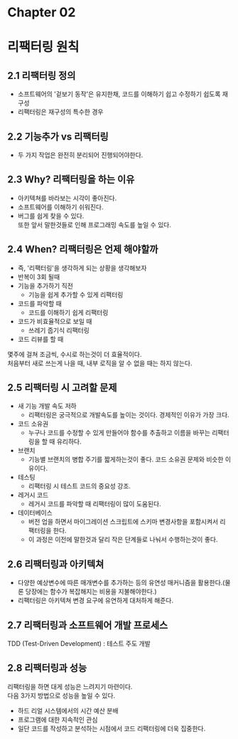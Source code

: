 # Chapter 02

# 리팩터링 원칙

## 2.1 리팩터링 정의

- 소프트웨어의 '겉보기 동작'은 유지한채, 코드를 이해하기 쉽고 수정하기 쉽도록 재구성
- 리팩터링은 재구성의 특수한 경우

## 2.2 기능추가 vs 리팩터링

- 두 가지 작업은 완전히 분리되어 진행되어야한다.

## 2.3 Why? 리팩터링을 하는 이유

- 아키텍쳐를 바라보는 시각이 좋아진다.
- 소프트웨어를 이해하기 쉬워진다.
- 버그를 쉽게 찾을 수 있다.
  <br>
  또한 앞서 말한것들로 인해 프로그래밍 속도를 높일 수 있다.

## 2.4 When? 리팩터링은 언제 해야할까

- 즉, '리팩터링'을 생각하게 되는 상황을 생각해보자
- 반복이 3회 될때
- 기능을 추가하기 직전
  - 기능을 쉽게 추가할 수 있게 리팩터링
- 코드를 파악할 때
  - 코드를 이해하기 쉽게 리팩터링
- 코드가 비효율적으로 보일 때
  - 쓰레기 줍기식 리팩터링
- 코드 리뷰를 할 때

몇주에 걸쳐 조금씩, 수시로 하는것이 더 효율적이다.
<br>
처음부터 새로 쓰는게 나을 때, 내부 로직을 알 수 없을 때는 하지 않는다.

## 2.5 리팩터링 시 고려할 문제
- 새 기능 개발 속도 저하
  - 리팩터링은 궁극적으로 개발속도를 높이는 것이다. 경제적인 이유가 가장 크다.
- 코드 소유권
  - 누구나 코드를 수정할 수 있게 만들어야 함수를 추출하고 이름을 바꾸는 리팩터링을 할 때 유리하다.
- 브랜치
  - 기능별 브랜치의 병합 주기를 짧게하는것이 좋다. 코드 소유권 문제와 비슷한 이유이다.
- 테스팅
  - 리팩터링 시 테스트 코드의 중요성 강조.
- 레거시 코드
  - 레거시 코드를 파악할 때 리팩터링이 많이 도움된다.
- 데이터베이스
  - 버전 업을 하면서 마이그레이션 스크립트에 스키마 변경사항을 포함시켜서 리팩터링을 한다.
  - 이 과정은 이전에 말한것과 달리 작은 단계들로 나눠서 수행하는것이 좋다.
## 2.6 리팩터링과 아키텍쳐
- 다양한 예상변수에 따른 매개변수를 추가하는 등의 유연성 매커니즘을 활용한다.(물론 당장에는 함수가 복잡해지는 비용을 지불해야한다.)
- 리팩터링은 아키텍쳐 변경 요구에 유연하게 대처하게 해준다.

## 2.7 리팩터링과 소프트웨어 개발 프로세스
TDD (Test-Driven Development) : 
테스트 주도 개발
## 2.8 리팩터링과 성능
리팩터링을 하면 대게 성능은 느려지기 마련이다.
<br>
다음 3가지 방법으로 성능을 높일 수 있다.
- 하드 리얼 시스템에서의 시간 예산 분배
- 프로그램에 대한 지속적인 관심
- 일단 코드를 작성하고 분석하는 시점에서 코드 리팩터링에 더욱 집중한다.
